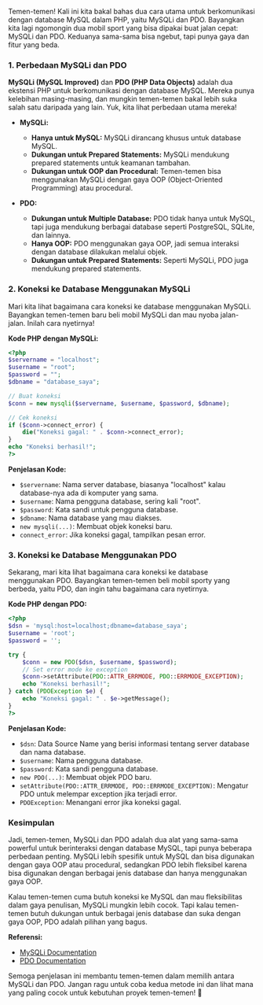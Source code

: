 Temen-temen! Kali ini kita bakal bahas dua cara utama untuk berkomunikasi dengan database MySQL dalam PHP, yaitu MySQLi dan PDO. Bayangkan kita lagi ngomongin dua mobil sport yang bisa dipakai buat jalan cepat: MySQLi dan PDO. Keduanya sama-sama bisa ngebut, tapi punya gaya dan fitur yang beda.

### 1. Perbedaan MySQLi dan PDO

**MySQLi (MySQL Improved)** dan **PDO (PHP Data Objects)** adalah dua ekstensi PHP untuk berkomunikasi dengan database MySQL. Mereka punya kelebihan masing-masing, dan mungkin temen-temen bakal lebih suka salah satu daripada yang lain. Yuk, kita lihat perbedaan utama mereka!

- **MySQLi:**
  - **Hanya untuk MySQL:** MySQLi dirancang khusus untuk database MySQL.
  - **Dukungan untuk Prepared Statements:** MySQLi mendukung prepared statements untuk keamanan tambahan.
  - **Dukungan untuk OOP dan Procedural:** Temen-temen bisa menggunakan MySQLi dengan gaya OOP (Object-Oriented Programming) atau procedural.

- **PDO:**
  - **Dukungan untuk Multiple Database:** PDO tidak hanya untuk MySQL, tapi juga mendukung berbagai database seperti PostgreSQL, SQLite, dan lainnya.
  - **Hanya OOP:** PDO menggunakan gaya OOP, jadi semua interaksi dengan database dilakukan melalui objek.
  - **Dukungan untuk Prepared Statements:** Seperti MySQLi, PDO juga mendukung prepared statements.

### 2. Koneksi ke Database Menggunakan MySQLi

Mari kita lihat bagaimana cara koneksi ke database menggunakan MySQLi. Bayangkan temen-temen baru beli mobil MySQLi dan mau nyoba jalan-jalan. Inilah cara nyetirnya!

**Kode PHP dengan MySQLi:**

```php
<?php
$servername = "localhost";
$username = "root";
$password = "";
$dbname = "database_saya";

// Buat koneksi
$conn = new mysqli($servername, $username, $password, $dbname);

// Cek koneksi
if ($conn->connect_error) {
    die("Koneksi gagal: " . $conn->connect_error);
}
echo "Koneksi berhasil!";
?>
```

**Penjelasan Kode:**
- `$servername`: Nama server database, biasanya "localhost" kalau database-nya ada di komputer yang sama.
- `$username`: Nama pengguna database, sering kali "root".
- `$password`: Kata sandi untuk pengguna database.
- `$dbname`: Nama database yang mau diakses.
- `new mysqli(...)`: Membuat objek koneksi baru.
- `connect_error`: Jika koneksi gagal, tampilkan pesan error.

### 3. Koneksi ke Database Menggunakan PDO

Sekarang, mari kita lihat bagaimana cara koneksi ke database menggunakan PDO. Bayangkan temen-temen beli mobil sporty yang berbeda, yaitu PDO, dan ingin tahu bagaimana cara nyetirnya.

**Kode PHP dengan PDO:**

```php
<?php
$dsn = 'mysql:host=localhost;dbname=database_saya';
$username = 'root';
$password = '';

try {
    $conn = new PDO($dsn, $username, $password);
    // Set error mode ke exception
    $conn->setAttribute(PDO::ATTR_ERRMODE, PDO::ERRMODE_EXCEPTION);
    echo "Koneksi berhasil!";
} catch (PDOException $e) {
    echo "Koneksi gagal: " . $e->getMessage();
}
?>
```

**Penjelasan Kode:**
- `$dsn`: Data Source Name yang berisi informasi tentang server database dan nama database.
- `$username`: Nama pengguna database.
- `$password`: Kata sandi pengguna database.
- `new PDO(...)`: Membuat objek PDO baru.
- `setAttribute(PDO::ATTR_ERRMODE, PDO::ERRMODE_EXCEPTION)`: Mengatur PDO untuk melempar exception jika terjadi error.
- `PDOException`: Menangani error jika koneksi gagal.

### Kesimpulan

Jadi, temen-temen, MySQLi dan PDO adalah dua alat yang sama-sama powerful untuk berinteraksi dengan database MySQL, tapi punya beberapa perbedaan penting. MySQLi lebih spesifik untuk MySQL dan bisa digunakan dengan gaya OOP atau procedural, sedangkan PDO lebih fleksibel karena bisa digunakan dengan berbagai jenis database dan hanya menggunakan gaya OOP.

Kalau temen-temen cuma butuh koneksi ke MySQL dan mau fleksibilitas dalam gaya penulisan, MySQLi mungkin lebih cocok. Tapi kalau temen-temen butuh dukungan untuk berbagai jenis database dan suka dengan gaya OOP, PDO adalah pilihan yang bagus.

**Referensi:**
- [MySQLi Documentation](https://www.php.net/manual/en/book.mysqli.php)
- [PDO Documentation](https://www.php.net/manual/en/book.pdo.php)

Semoga penjelasan ini membantu temen-temen dalam memilih antara MySQLi dan PDO. Jangan ragu untuk coba kedua metode ini dan lihat mana yang paling cocok untuk kebutuhan proyek temen-temen! 🚀
